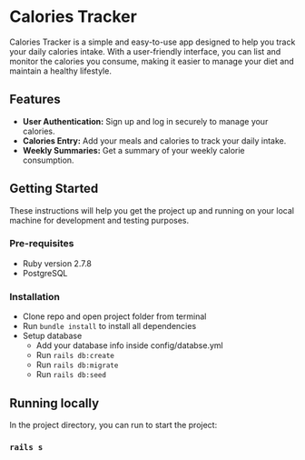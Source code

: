 # Calories Tracker

Calories Tracker is a simple and easy-to-use app designed to help you track your daily calories intake. With a user-friendly interface, you can list and monitor the calories you consume, making it easier to manage your diet and maintain a healthy lifestyle.

## Features

- **User Authentication:** Sign up and log in securely to manage your calories.
- **Calories Entry:** Add your meals and calories to track your daily intake.
- **Weekly Summaries:** Get a summary of your weekly calorie consumption.

## Getting Started

These instructions will help you get the project up and running on your local machine for development and testing purposes.

### Pre-requisites

- Ruby version 2.7.8
- PostgreSQL

### Installation

- Clone repo and open project folder from terminal
- Run `bundle install` to install all dependencies
- Setup database
  - Add your database info inside config/databse.yml
  - Run `rails db:create`
  - Run `rails db:migrate`
  - Run `rails db:seed`

## Running locally

In the project directory, you can run to start the project:

### `rails s`
